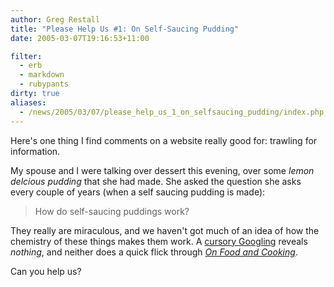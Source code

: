 ```yaml
---
author: Greg Restall
title: "Please Help Us #1: On Self-Saucing Pudding"
date: 2005-03-07T19:16:53+11:00

filter:
  - erb
  - markdown
  - rubypants
dirty: true
aliases:
  - /news/2005/03/07/please_help_us_1_on_selfsaucing_pudding/index.php
---
```


Here's one thing I find comments on a website really good for: trawling for information.

My spouse and I were talking over dessert this evening, over some *lemon delcious pudding* that she had made.  She asked the question she asks every couple of years (when a self saucing pudding is made):

> How do self-saucing puddings work?

They really are miraculous, and we haven't got much of an idea of how the chemistry of these things makes them work.  A [cursory Googling](http://www.google.com/search?q=%22how+self-saucing+pudding+works%22) reveals *nothing*, and neither does a quick flick through *[On Food and Cooking](http://www.amazon.com/exec/obidos/ASIN/0684800012/consequentlyorg)*.  

Can you help us?